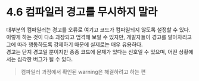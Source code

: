 # 4.6 컴파일러 경고를 무시하지 말라

대부분의 컴파일러는 경고를 오류로 여기고 코드가 컴파일되지 않도록 설정할 수 있다.  
이렇게 하는 것이 다소 과장되고 엄격해 보일 수 있지만, 개발자들이 경고를 알아차리고 그에 따라 행동하도록 강제하기 때문에 실제로는 매우 유용하다.  
경고는 단지 경고일 뿐이지만 종종 코드에 문제가 있다는 신호일 수 있으며, 어떤 상황에서는 심각한 버그가 될 수 있다.  

> 컴파일러 과정에서 확인된 warning은 해결하려고 하는 편
